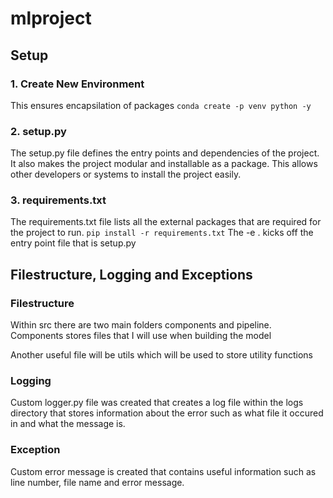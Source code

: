 # mlproject

## Setup

### 1. Create New Environment

This ensures encapsilation of packages
`conda create -p venv python -y`

### 2. setup.py

The setup.py file defines the entry points and dependencies of the project.
It also makes the project modular and installable as a package.
This allows other developers or systems to install the project easily.

### 3. requirements.txt

The requirements.txt file lists all the external packages that are required for the project to run.
`pip install -r requirements.txt`
The -e . kicks off the entry point file that is setup.py

## Filestructure, Logging and Exceptions

### Filestructure

Within src there are two main folders components and pipeline. Components stores
files that I will use when building the model

Another useful file will be utils which will be used to store utility functions

### Logging

Custom logger.py file was created that creates a log file within the
logs directory that stores information about the error such as what file it
occured in and what the message is.

### Exception

Custom error message is created that contains useful information such as line number, file name and error message.
